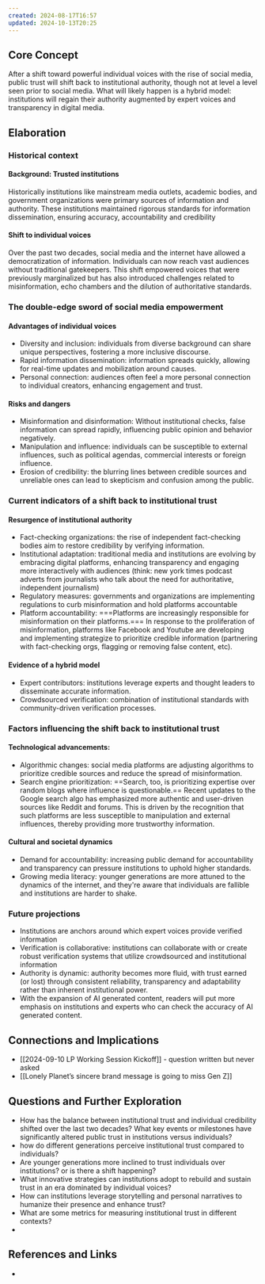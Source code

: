 ```yaml
---
created: 2024-08-17T16:57
updated: 2024-10-13T20:25
---
```


## Core Concept
After a shift toward powerful individual voices with the rise of social media, public trust will shift back to institutional authority, though not at level a level seen prior to social media. What will likely happen is a hybrid model: institutions will regain their authority augmented by expert voices and transparency in digital media.

## Elaboration
### Historical context
#### Background: Trusted institutions
Historically institutions like mainstream media outlets, academic bodies, and government organizations were primary sources of information and authority. These institutions maintained rigorous standards for information dissemination, ensuring accuracy, accountability and credibility
#### Shift to individual voices
Over the past two decades, social media and the internet have  allowed a democratization of information. Individuals can now reach vast audiences without traditional gatekeepers. This shift empowered voices that were previously marginalized but has also introduced challenges related to misinformation, echo chambers and the dilution of authoritative standards.

### The double-edge sword of social media empowerment
#### Advantages of individual voices
- Diversity and inclusion: individuals from diverse background can share unique perspectives, fostering a more inclusive discourse.
- Rapid information dissemination: information spreads quickly, allowing for real-time updates and mobilization around causes.
- Personal connection: audiences often feel a more personal connection to individual creators, enhancing engagement and trust.
#### Risks and dangers
- Misinformation and disinformation: Without institutional checks, false information can spread rapidly, influencing public opinion and behavior negatively.
- Manipulation and influence: individuals can be susceptible to external influences, such as political agendas, commercial interests or foreign influence.
- Erosion of credibility: the blurring lines between credible sources and unreliable ones can lead to skepticism and confusion among the public.

### Current indicators of a shift back to institutional trust
#### Resurgence of institutional authority
- Fact-checking organizations: the rise of independent fact-checking bodies aim to restore credibility by verifying information.
- Institutional adaptation: traditional media and institutions are evolving by embracing digital platforms, enhancing transparency and engaging more interactively with audiences (think: new york times podcast adverts from journalists who talk about the need for authoritative, independent journalism)
- Regulatory measures: governments and organizations are implementing regulations to curb misinformation and hold platforms accountable
- Platform accountability: ===Platforms are increasingly responsible for misinformation on their platforms.=== In response to the proliferation of misinformation, platforms like Facebook and Youtube are developing and implementing strategize to prioritize credible information (partnering with fact-checking orgs, flagging or removing false content, etc).

#### Evidence of a hybrid model
- Expert contributors: institutions leverage experts and thought leaders to disseminate accurate information.
- Crowdsourced verification: combination of institutional standards with community-driven verification processes.
### Factors influencing the shift back to institutional trust
#### Technological advancements:
- Algorithmic changes: social media platforms are adjusting algorithms to prioritize credible sources and reduce the spread of misinformation.
- Search engine prioritization: ==Search, too, is prioritizing expertise over random blogs where influence is questionable.== Recent updates to the Google search algo has emphasized more authentic and user-driven sources like Reddit and forums. This is driven by the recognition that such platforms are less susceptible to manipulation and external influences, thereby providing more trustworthy information.
#### Cultural and societal dynamics
- Demand for accountability: increasing public demand for accountability and transparency can pressure institutions to uphold higher standards.
- Growing media literacy: younger generations are more attuned to the dynamics of the internet, and they're aware that individuals are fallible and institutions are harder to shake.

### Future projections
- Institutions are anchors around which expert voices provide verified information
- Verification is collaborative: institutions can collaborate with or create robust verification systems that utilize crowdsourced and institutional information
- Authority is dynamic: authority becomes more fluid, with trust earned (or lost) through consistent reliability, transparency and adaptability rather than inherent institutional power. 
- With the expansion of AI generated content, readers will put more emphasis on institutions and experts who can check the accuracy of AI generated content.

## Connections and Implications
- [[2024-09-10 LP Working Session Kickoff]] - question written but never asked
- [[Lonely Planet’s sincere brand message is going to miss Gen Z]]

## Questions and Further Exploration
- How has the balance between institutional trust and individual credibility shifted over the last two decades? What key events or milestones have significantly altered public trust in institutions versus individuals?
- how do different generations perceive institutional trust compared to individuals?
- Are younger generations more inclined to trust individuals over institutions? or is there a shift happening?
- What innovative strategies can institutions adopt to rebuild and sustain trust in an era dominated by individual voices?
- How can institutions leverage storytelling and personal narratives to humanize their presence and enhance trust?
- What are some metrics for measuring institutional trust in different contexts?
- 

## References and Links
- 